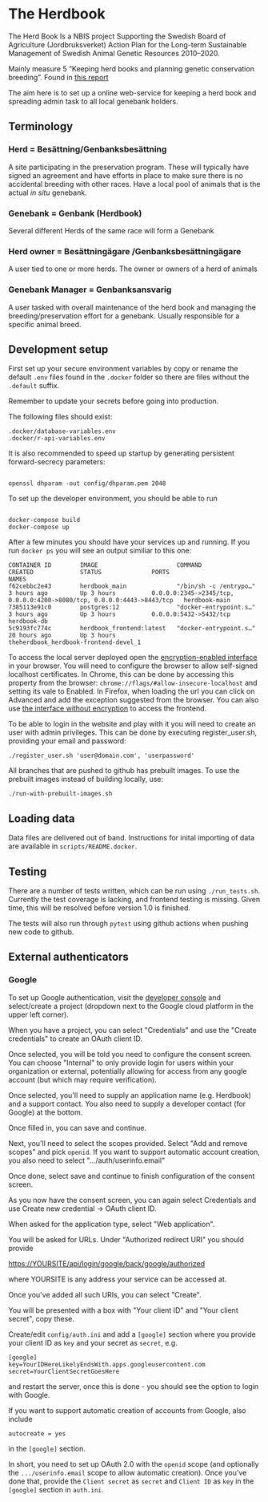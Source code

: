 # The Herdbook

The Herd Book Is a NBIS project Supporting the Swedish Board of Agriculture (Jordbruksverket) Action Plan for the Long-term
Sustainable Management of Swedish Animal Genetic Resources 2010–2020.

Mainly measure 5 “Keeping herd books and planning genetic conservation breeding”. Found in [this report](https://www2.jordbruksverket.se/webdav/files/SJV/trycksaker/Pdf_rapporter/ra09_15kort.pdf)

The aim here is to set up a online web-service for keeping a herd
book and spreading admin task to all local genebank holders.

## Terminology

### Herd = Besättning/Genbanksbesättning

A site participating in the preservation program. These will typically
have signed an agreement and have efforts in place to make sure there
is no accidental breeding with other races. Have a local pool of animals that is the actual
_in situ_ genebank.

### Genebank = Genbank (Herdbook)

Several different Herds of the same race will form a Genebank

### Herd owner = Besättningägare /Genbanksbesättningägare

A user tied to one or more herds. The owner or owners of a herd of animals

### Genebank Manager = Genbanksansvarig

A user tasked with overall maintenance of the herd book and managing the
breeding/preservation effort for a genebank. Usually responsible for a specific animal breed.

## Development setup

First set up your secure environment variables by
copy or rename the default `.env` files found in the `.docker` folder so there are files without the
`.default` suffix.

Remember to update your secrets before going into production.

The following files should exist:

```console
.docker/database-variables.env
.docker/r-api-variables.env
```

It is also recommended to speed up startup by generating persistent forward-secrecy
parameters:

```console

openssl dhparam -out config/dhparam.pem 2048

```

To set up the developer environment, you should be able to run

```console

docker-compose build
docker-compose up
```

After a few minutes you should have your services up and running. If you run `docker ps` you will see an output similiar to this one:

```console
CONTAINER ID        IMAGE                      COMMAND                  CREATED             STATUS              PORTS                                                                    NAMES
f62cebbc2e43        herdbook_main              "/bin/sh -c /entrypo…"   3 hours ago         Up 3 hours          0.0.0.0:2345->2345/tcp, 0.0.0.0:4200->8080/tcp, 0.0.0.0:4443->8443/tcp   herdbook-main
7385113e91c0        postgres:12                "docker-entrypoint.s…"   3 hours ago         Up 3 hours          0.0.0.0:5432->5432/tcp                                                   herdbook-db
5c9193fc774c        herdbook_frontend:latest   "docker-entrypoint.s…"   20 hours ago        Up 3 hours                                                                                   theherdbook_herdbook-frontend-devel_1

```

To access the local server deployed open the [encryption-enabled interface](https://localhost:8443) in your browser. You will need to
configure the browser to allow self-signed localhost certificates. In Chrome, this can be done by accessing
this property from the browser: `chrome://flags/#allow-insecure-localhost` and setting its vale to Enabled.
In Firefox, when loading the url you can click on Advanced and add the exception suggested from the browser.
You can also use [the interface without encryption](http://localhost:8080) to access the frontend.

To be able to login in the website and play with it you will need to create an user with admin privileges. This can be done by executing register_user.sh, providing your email and password:

```console
./register_user.sh 'user@domain.com', 'userpassword'
```

All branches that are pushed to github has prebuilt images. To use the prebuilt images instead of building locally, use:

```console
./run-with-prebuilt-images.sh
```

## Loading data

Data files are delivered out of band. Instructions for inital importing of data are available in `scripts/README.docker`.

## Testing

There are a number of tests written, which can be run using `./run_tests.sh`.
Currently the test coverage is lacking, and frontend testing is missing. Given
time, this will be resolved before version 1.0 is finished.

The tests will also run through `pytest` using github actions when pushing new
code to github.

## External authenticators

### Google

To set up Google authentication, visit the [developer console](https://console.cloud.google.com/) and select/create a project (dropdown next to the Google cloud platform in the upper left corner).

When you have a project, you can select "Credentials" and use the "Create credentials" to create an OAuth client ID.

Once selected, you will be told you need to configure the consent screen. You can choose "Internal" to only provide login for users within your organization or external, potentially allowing for access from any google account (but which may require verification).

Once selected, you'll need to supply an application name (e.g. Herdbook) and a support contact. You also need to supply a developer contact (for Google) at the bottom.

Once filled in, you can save and continue.

Next, you'll need to select the scopes provided. Select "Add and remove scopes" and pick `openid`.
If you want to support automatic account creation, you also need to select ".../auth/userinfo.email"

Once done, select save and continue to finish configuration of the consent screen.

As you now have the consent screen, you can again select Credentials and use Create new credential -> OAuth client ID.

When asked for the application type, select "Web application".

You will be asked for URLs. Under "Authorized redirect URI" you should provide

[https://YOURSITE/api/login/google/back/google/authorized](https://YOURSITE/api/login/google/back/google/authorized)

where YOURSITE is any address your service can be accessed at.

Once you've added all such URIs, you can select "Create".

You will be presented with a box with "Your client ID" and "Your client secret", copy these.

Create/edit `config/auth.ini` and add a `[google]` section where you provide your client ID as `key` and your secret as `secret`, e.g.

```lang-ini
[google]
key=YourIDHereLikelyEndsWith.apps.googleusercontent.com
secret=YourClientSecretGoesHere
```

and restart the server, once this is done - you should see the option to login with Google.

If you want to support automatic creation of accounts from Google, also include

```lang-ini
autocreate = yes
```

in the `[google]` section.

In short, you need to set up OAuth 2.0 with the `openid` scope (and optionally the `.../userinfo.email` scope to allow automatic creation). Once you've done that, provide the `Client secret` as `secret` and `Client ID` as `key` in the `[google]` section in `auth.ini`.
